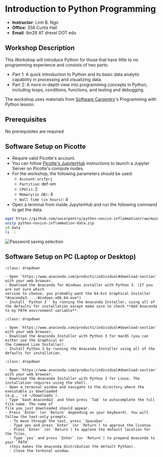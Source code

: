 # Introduction to Python Programming

- **Instructor**: Linh B. Ngo
- **Office**: 358 Curtis Hall
- **Email**: lbn28 AT drexel DOT edu

## Workshop Description

This Workshop will introduce Python for those that have little to no 
programming experience and consists of two parts:

-	Part 1: A quick introduction to Python and its basic data analytic 
capability in processing and visualizing data.
-	Part 2: A more in-depth view into programming concepts in Python, 
including loops, conditions, functions, and testing and debugging.

The workshop uses materials from [Software Carpentry](https://software-carpentry.org/)'s 
Programming with Python lesson. 

## Prerequisites

No prerequisites are required

## Software Setup on Picotte

- Require valid Picotte's account.
- You can follow [Picotte's JupyterHub](https://docs.urcf.drexel.edu/software/jupyterhub/jupyterhub/) 
instructions to launch a Jupyter Server on Picotte's compute nodes. 
- For the workshop, the following parameters should be used:
  - `Account`: `urcfprj`
  - `Partition`: def-sm
  - `CPU(s)`: 2
  - `Memory(in GB)`: 4
  - `Wall Time (in hours)`: 4
- Open a terminal from inside JupyterHub and run the following command to 
get the data. 

~~~bash
wget https://github.com/swcarpentry/python-novice-inflammation/raw/main/episodes/data/python-novice-inflammation-data.zip
unzip python-novice-inflammation-data.zip
cd data
ls -l 
~~~

![Password saving selection](../fig/python_programming/00-indexmobaxterm_3.png)


## Software Setup on PC (Laptop or Desktop)

```{admonition} Windows
:class: dropdown

- Open `https://www.anaconda.com/products/individual#download-section` with your web browser.
- Download the Anaconda for Windows installer with Python 3. (If you are not sure which 
version to choose, you probably want the 64-bit Graphical Installer *Anaconda3-...-Windows-x86_64.exe*)
- Install `Python 3`` by running the Anaconda Installer, using all of the defaults for installation except make sure to check **Add Anaconda to my PATH environment variable**.

```

```{admonition} MacOS
:class: dropdown

- Open `https://www.anaconda.com/products/individual#download-section` with your web browser.
- Download the Anaconda Installer with Python 3 for macOS (you can either use the Graphical or 
the Command Line Installer).
- Install Python 3 by running the Anaconda Installer using all of the defaults for installation.

```

```{admonition} Linux
:class: dropdown

- Open `https://www.anaconda.com/products/individual#download-section` with your web browser.
- Download the Anaconda Installer with Python 3 for Linux. The installation requires using the shell.
- Open a terminal window and navigate to the directory where the executable is downloaded 
(e.g., `cd ~/Downloads`).
- Type `bash Anaconda3` and then press `Tab` to autocomplete the full file name. The name of 
file you just downloaded should appear.
- Press `Enter` (or `Return` depending on your keyboard). You will follow the text-only prompts. 
  - To move through the text, press `Spacebar`. 
  - Type yes and press `Enter` (or `Return`) to approve the license. 
  - Press `Enter` (or `Return`) to approve the default location for the files. 
  - Type `yes` and press `Enter` (or `Return`) to prepend Anaconda to your `PATH` 
  (this makes the Anaconda distribution the default Python).
  - Close the terminal window.

```

